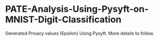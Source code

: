 # PATE-Analysis-Using-Pysyft-on-MNIST-Digit-Classification
Generated Privacy values (Epsilon) Using Pysyft. More details to follow.
